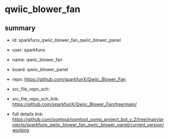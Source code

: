 # qwiic_blower_fan
 
## summary 
* id: sparkfunx_qwiic_blower_fan_qwiic_blower_panel
* user: sparkfunx
* name: qwiic_blower_fan
* board: qwiic_blower_panel
* repo: https://github.com/sparkfunX/Qwiic_Blower_Fan



* src_file_repo_sch: 
* src_file_repo_sch_link: https://github.com/sparkfunX/Qwiic_Blower_Fan/tree/main/
* full details link: https://github.com/oomlout/oomlout_oomp_project_bot_v_2/tree/main/projects/sparkfunx_qwiic_blower_fan_qwiic_blower_panel/current_version/working  







